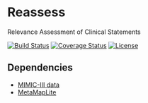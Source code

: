 # Reassess
Relevance Assessment of Clinical Statements

[![Build Status](https://travis-ci.org/michelole/reassess.svg?branch=master)](https://travis-ci.org/michelole/reassess)
[![Coverage Status](https://coveralls.io/repos/github/michelole/reassess/badge.svg?branch=master)](https://coveralls.io/github/michelole/reassess?branch=master)
[![License](https://img.shields.io/badge/License-Apache%202.0-blue.svg)](https://opensource.org/licenses/Apache-2.0)

## Dependencies
- [MIMIC-III data](https://mimic.physionet.org/)
- [MetaMapLite](https://metamap.nlm.nih.gov/MetaMapLite.shtml)
